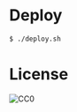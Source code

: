 # Deploy

```bash
$ ./deploy.sh
```

# License

![CC0](http://i.creativecommons.org/p/zero/1.0/88x31.png)
